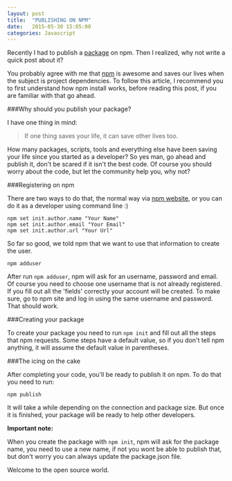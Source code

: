```yaml
---
layout: post
title:  "PUBLISHING ON NPM"
date:   2015-05-30 15:05:00
categories: Javascript
---
```




Recently I had to publish a [package](https://github.com/renancarvalho/CsvToCollection "csvtocollection") on npm. Then I realized, why not write a quick post about it?

You probably agree with me that [npm](www.npmjs.com) is awesome and saves our lives when the subject is project dependencies. To follow this article, I recommend you to first understand how npm install works, before reading this post, if you are familiar with that go ahead.

###Why should you publish your package?

I have one thing in mind:
> If one thing saves your life, it can save other lives too.

How many packages, scripts, tools and everything else have been saving your life since you started as a developer? So yes man, go ahead and publish it, don't be scared if it isn't the best code. Of course you should worry about the code, but let the community help you, why not? 


###Registering on npm

There are two ways to do that, the normal way via [npm website](https://www.npmjs.com/signup "npm web site"), or you can do it as a developer using command line :)

	npm set init.author.name "Your Name"
	npm set init.author.email "Your Email"
	npm set init.author.url "Your Url"
	
	
So far so good, we told npm that we want to use that information to create the user.


	npm adduser
	


After run `npm adduser`, npm will ask for an username, password and email. Of course you need to choose one username that is not already registered. If you fill out all the 'fields' correctly your account will be created. To make sure, go to npm site and log in using the same username and password. That should work.
	
	
###Creating your package

To create your package you need to run `npm init` and fill out all the steps that npm requests. Some steps have a default value, so if you don't tell npm anything, it will assume the default value in parentheses.


###The icing on the cake

After completing your code, you'll be ready to publish it on npm. To do that you need to run:


	npm publish
	
It will take a while depending on the connection and package size. But once it is finished, your package will be ready to help other developers.


**Important note:**

When you create the package with `npm init`, npm will ask for the package name, you need to use a new name, if not you wont be able to publish that, but don't worry you can always update the package.json file.


Welcome to the open source world.
